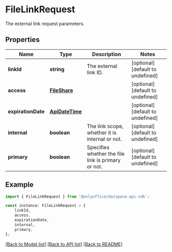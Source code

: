 # FileLinkRequest

The external link request parameters.

## Properties

Name | Type | Description | Notes
------------ | ------------- | ------------- | -------------
**linkId** | **string** | The external link ID. | [optional] [default to undefined]
**access** | [**FileShare**](FileShare.md) |  | [optional] [default to undefined]
**expirationDate** | [**ApiDateTime**](ApiDateTime.md) |  | [optional] [default to undefined]
**internal** | **boolean** | The link scope, whether it is internal or not. | [optional] [default to undefined]
**primary** | **boolean** | Specifies whether the file link is primary or not. | [optional] [default to undefined]

## Example

```typescript
import { FileLinkRequest } from '@onlyoffice/docspace-api-sdk';

const instance: FileLinkRequest = {
    linkId,
    access,
    expirationDate,
    internal,
    primary,
};
```

[[Back to Model list]](../README.md#documentation-for-models) [[Back to API list]](../README.md#documentation-for-api-endpoints) [[Back to README]](../README.md)
